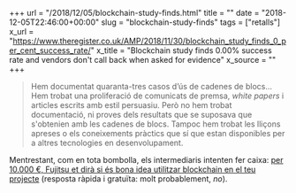 +++
url = "/2018/12/05/blockchain-study-finds.html"
title = ""
date = "2018-12-05T22:46:00+00:00"
slug = "blockchain-study-finds"
tags = ["retalls"]
x_url = "https://www.theregister.co.uk/AMP/2018/11/30/blockchain_study_finds_0_per_cent_success_rate/"
x_title = "Blockchain study finds 0.00% success rate and vendors don't call back when asked for evidence"
x_source = ""
+++


> Hem documentat quaranta-tres casos d’ús de cadenes de blocs… Hem trobat una proliferació de comunicats de premsa, *white papers* i articles escrits amb estil persuasiu. Però no hem trobat documentació, ni proves dels resultats que se suposava que s'obtenien amb les cadenes de blocs. Tampoc hem trobat les lliçons apreses o els coneixements pràctics que sí que estan disponibles per a altres tecnologies en desenvolupament.

Mentrestant, com en tota bombolla, els intermediaris intenten fer caixa: [per 10.000 €, Fujitsu et dirà si és bona idea utilitzar blockchain en el teu projecte](https://www.theregister.co.uk/2018/07/11/fujitsu_offers_fiveday_blockchain_prototyping_for_time_resource_poor_biz/) (resposta ràpida i gratuïta: molt probablement, *no*).
